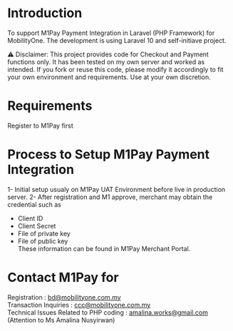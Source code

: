 # Introduction

To support M1Pay Payment Integration in Laravel (PHP Framework) for MobilityOne.
The development is using Laravel 10 and self-initiave project.

⚠️ Disclaimer: This project provides code for Checkout and Payment functions only. It has been tested on my own server and worked as intended. If you fork or reuse this code, please modify it accordingly to fit your own environment and requirements. Use at your own discretion.

# Requirements
Register to M1Pay first  

# Process to Setup M1Pay Payment Integration
1- Initial setup usualy on M1Pay UAT Environment before live in production server.
2- After registration and M1 approve, merchant may obtain the credential such as  
   - Client ID  
   - Client Secret  
   - File of private key  
   - File of public key  
   These information can be found in M1Pay Merchant Portal.

# Contact M1Pay for
Registration : bd@mobilityone.com.my  
Transaction Inquiries : ccc@mobilityone.com.my  
Technical Issues Related to PHP coding : amalina.works@gmail.com (Attention to Ms Amalina Nusyirwan)



